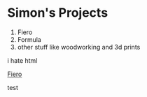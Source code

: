 <html>
<title>
	Simon's Portfolio
</title>
	<body>
	<h1>Simon's Projects</h1>
	<p>
		<ol>
			<li>Fiero</li>
			<li>Formula</li>
			<li>other stuff like woodworking and 3d prints</li>
		</ol>
		i hate html
	</p>
	<a href="Fiero.html">Fiero</a>
	<p> test </p>
	</body>
</html>